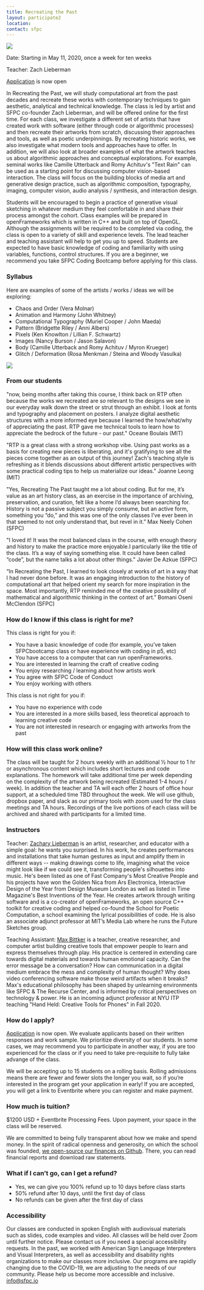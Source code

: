 ```yaml
---
title: Recreating the Past 
layout: participate2
location:
contact: sfpc
---
```


![](/static/img/spring2020/recreatingthepast.jpg) 

Date: Starting in May 11, 2020, once a week for ten weeks 

Teacher: Zach Lieberman 

[Application](https://airtable.com/shrTfxvRtZ8nsUTyu) is now open 


In Recreating the Past, we will study computational art from the past decades and recreate these works with contemporary techniques to gain aesthetic, analytical and technical knowledge. The class is led by artist and SFPC co-founder Zach Lieberman, and will be offered online for the first time. For each class, we investigate a different set of artists that have created work with software (either through code or algorithmic processes) and then recreate their artworks from scratch, discussing their approaches and tools, as well as poetic underpinnings. By recreating historic works, we also investigate what modern tools and approaches have to offer. In addition, we will also look at broader examples of what the artwork teaches us about algorithmic approaches and conceptual explorations. For example, seminal works like Camille Utterback and Romy Achituv's "Text Rain" can be used as a starting point for discussing computer vision-based interaction. The class will focus on the building blocks of media art and generative design practice, such as algorithmic composition, typography, imaging, computer vision, audio analysis / synthesis, and interaction design. 

Students will be encouraged to begin a practice of generative visual sketching in whatever medium they feel comfortable in and share their process amongst the cohort. Class examples will be prepared in openFrameworks which is written in C++ and built on top of OpenGL. Although the assignments will be required to be completed via coding, the class is open to a variety of skill and experience levels. The lead teacher and teaching assistant will help to get you up to speed. Students are expected to have basic knowledge of coding and familiarity with using variables, functions, control structures. If you are a beginner, we recommend you take SFPC Coding Bootcamp before applying for this class. 


### Syllabus 

Here are examples of some of the artists / works / ideas we will be exploring:

- Chaos and Order (Vera Molnar)
- Animation and Harmony (John Whitney)
- Computational Typography (Muriel Cooper / John Maeda)
- Pattern (Bridgette Riley / Anni Albers)
- Pixels (Ken Knowlton / Lillian F. Schwartz)
- Images (Nancy Burson / Jason Salavon) 
- Body (Camille Utterback and Romy Achituv / Myron Krueger)
- Glitch / Deformation  (Rosa Menkman / Steina and Woody Vasulka)

![](/static/img/spring2020/recreatingthepast.jpg)

### From our students

"now, being months after taking this course, I think back on RTP often because the works we recreated are *so* relevant to the designs we see in our everyday walk down the street or strut through an exhibit. I look at fonts and typography and placement on posters. I analyze digital aesthetic structures with a more informed eye because I learned the how/what/why of appreciating the past. RTP gave me technical tools to learn how to appreciate the bedrock of the future - our past." Oceane Boulais  (MIT) 

"RTP is a great class with a strong workshop vibe. Using past works as a basis for creating new pieces is liberating, and it's gratifying to see all the pieces come together as an output of this journey! Zach's teaching style is refreshing as it blends discussions about different artistic perspectives with some practical coding tips to help us materialize our ideas." Joanne Leong (MIT)

"Yes, Recreating The Past taught me a lot about coding. But for me, it’s value as an art history class, as an exercise in the importance of archiving, preservation, and curation, felt like a home I’d always been searching for. History is not a passive subject you simply consume, but an active form, something you “do,” and this was one of the only classes I’ve ever been in that seemed to not only understand that, but revel in it.” Max Neely Cohen (SFPC)

"I loved it! It was the most balanced class in the course, with enough theory and history to make the practice more enjoyable.I particularly like the title of the class. It’s a way of saying something else. It could have been called “code”, but the name talks a lot about other things." Javier De Azkue (SFPC)

“In Recreating the Past, I learned to look closely at works of art in a way that I had never done before. It was an engaging introduction to the history of computational art that helped orient my search for more inspiration in the space. Most importantly, RTP reminded me of the creative possibility of mathematical and algorithmic thinking in the context of art.” Bomani Oseni McClendon  (SFPC)

### How do I know if this class is right for me?

This class is right for you if: 

- You have a basic knowledge of code (for example, you’ve taken SFPCbootcamp class or have experience with coding in p5, etc)
- You have access to a computer that can run openFrameworks.
- You are interested in learning the craft of creative coding 
- You enjoy researching / learning about how artists work
- You agree with SFPC Code of Conduct  
- You enjoy working with others 

This class is not right for you if: 

-  You have no experience with code
-  You are interested in a more skills based, less theoretical approach to learning creative code
-  You are not interested in research or engaging with artworks from the past


### How will this class work online?

The class will be taught for 2 hours weekly with an additional ½ hour to 1 hr or asynchronous content which includes short lectures and code explanations. The homework will take additional time per week depending on the complexity of the artwork being recreated (Estimated 1-4 hours / week). In addition the teacher and TA will each offer 2 hours of office hour support, at a scheduled time TBD throughout the week.  We will use github, dropbox paper, and slack as our primary tools with zoom used for the class meetings and TA hours. Recordings of the live portions of each class will be archived and shared with participants for a limited time. 


### Instructors
 
Teacher: [Zachary Lieberman](https://instagram.com/zach.lieberman) is an artist, researcher, and educator with a simple goal: he wants you surprised. In his work, he creates performances and installations that take human gestures as input and amplify them in different ways -- making drawings come to life, imagining what the voice might look like if we could see it, transforming people's silhouettes into music.  He's been listed as one of Fast Company's Most Creative People and his projects have won the Golden Nica from Ars Electronica, Interactive Design of the Year from Design Museum London as well as listed in Time Magazine's Best Inventions of the Year.  He creates artwork through writing software and is a co-creator of openFrameworks, an open source C++ toolkit for creative coding and helped co-found the School for Poetic Computation, a school examining the lyrical possibilities of code.  He is also an associate adjunct professor at MIT’s Media Lab where he runs the Future Sketches group. 

Teaching Assistant: [Max Bittker](https://maxbittker.com/) is a teacher, creative researcher, and computer artist building creative tools that empower people to learn and express themselves through play. His practice is centered in extending care towards digital materials and towards human emotional capacity. 
Can the error message be a conversation? How can communication in a digital medium embrace the mess and complexity of human thought? Why does video conferencing software make those weird artifacts when it breaks? Max's educational philosophy has been shaped by unlearning environments like SFPC & The Recurse Center, and is informed by critical perspectives on technology & power. He is an incoming adjunct professor at NYU ITP teaching "Hand Held: Creative Tools for Phones" in Fall 2020.   

### How do I apply?

[Application](https://airtable.com/shrTfxvRtZ8nsUTyu) is now open. We evaluate applicants based on their written responses and work sample. We prioritize diversity of our students. In some cases, we may recommend you to participate in another way, if you are too experienced for the class or if you need to take pre-requisite to fully take advange of the class.    

We will be accepting up to 15 students on a rolling basis. Rolling admissions means there are fewer and fewer slots the longer you wait, so if you’re interested in the program get your application in early! If you are accepted, you will get a link to Eventbrite where you can register and make payment.  


 
### How much is tuition?
$1200 USD + Eventbrite Processing Fees. Upon payment, your space in the class will be reserved.

We are committed to being fully transparent about how we make and spend money. In the spirit of radical openness and generosity, on which the school was founded, [we open-source our finances on Github](https://github.com/sfpc/finance-and-administration). There, you can read financial reports and download raw statements.


### What if I can’t go, can I get a refund?
- Yes, we can give you 100% refund up to 10 days before class starts
- 50% refund after 10 days, until the first day of class
- No refunds can be given after the first day of class

### Accessibility 

Our classes are conducted in spoken English with audiovisual materials such as slides, code examples and video. All classes will be held over Zoom until further notice. Please contact us if you need a special accessibility requests. In the past, we worked with American Sign Language Interpreters and Visual Interpreters, as well as accessibility and disability rights organizations to make our classes more inclusive. Our programs are rapidly changing due to the COVID-19, we are adjusting to the needs of our community. Please help us become more accessible and inclusive. info@sfpc.io 

